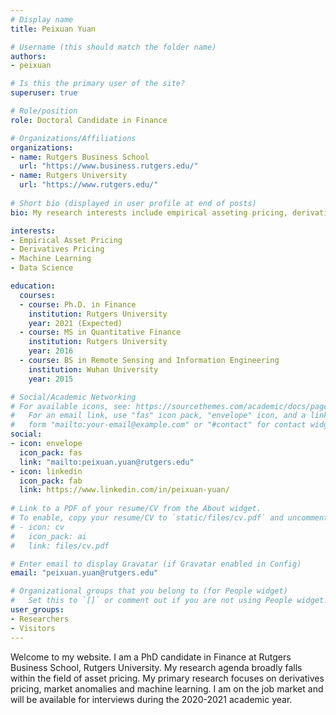 ```yaml
---
# Display name
title: Peixuan Yuan

# Username (this should match the folder name)
authors:
- peixuan

# Is this the primary user of the site?
superuser: true

# Role/position
role: Doctoral Candidate in Finance

# Organizations/Affiliations
organizations:
- name: Rutgers Business School
  url: "https://www.business.rutgers.edu/"
- name: Rutgers University
  url: "https://www.rutgers.edu/"
  
# Short bio (displayed in user profile at end of posts)
bio: My research interests include empirical asseting pricing, derivatives pricing and machine learning.

interests:
- Empirical Asset Pricing
- Derivatives Pricing
- Machine Learning
- Data Science

education:
  courses:
  - course: Ph.D. in Finance
    institution: Rutgers University
    year: 2021 (Expected)
  - course: MS in Quantitative Finance
    institution: Rutgers University
    year: 2016
  - course: BS in Remote Sensing and Information Engineering
    institution: Wuhan University
    year: 2015

# Social/Academic Networking
# For available icons, see: https://sourcethemes.com/academic/docs/page-builder/#icons
#   For an email link, use "fas" icon pack, "envelope" icon, and a link in the
#   form "mailto:your-email@example.com" or "#contact" for contact widget.
social:
- icon: envelope
  icon_pack: fas
  link: "mailto:peixuan.yuan@rutgers.edu"
- icon: linkedin
  icon_pack: fab
  link: https://www.linkedin.com/in/peixuan-yuan/
  
# Link to a PDF of your resume/CV from the About widget.
# To enable, copy your resume/CV to `static/files/cv.pdf` and uncomment the lines below.
# - icon: cv
#   icon_pack: ai
#   link: files/cv.pdf

# Enter email to display Gravatar (if Gravatar enabled in Config)
email: "peixuan.yuan@rutgers.edu"

# Organizational groups that you belong to (for People widget)
#   Set this to `[]` or comment out if you are not using People widget.
user_groups:
- Researchers
- Visitors
---
```


Welcome to my website. I am a PhD candidate in Finance at Rutgers Business School, Rutgers University. My research agenda broadly falls within the field of asset pricing. My primary research focuses on derivatives pricing, market anomalies and machine learning. I am on the job market and will be available for interviews during the 2020-2021 academic year.
